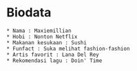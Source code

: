 # Biodata

    * Nama : Maxiemillian
    * Hobi : Nonton Netflix
    * Makanan kesukaan : Sushi
    * Funfact : Suka melihat fashion-fashion
    * Artis favorit : Lana Del Rey
    * Rekomendasi lagu : Doin' Time